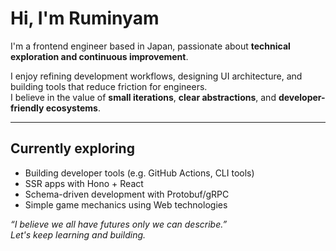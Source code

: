 <!--
**rn404/rn404** is a ✨ _special_ ✨ repository because its `README.md` (this file) appears on your GitHub profile.

Here are some ideas to get you started:

- 🔭 I’m currently working on ...
- 🌱 I’m currently learning ...
- 👯 I’m looking to collaborate on ...
- 🤔 I’m looking for help with ...
- 💬 Ask me about ...
- 📫 How to reach me: ...
- 😄 Pronouns: ...
- ⚡ Fun fact: ...
-->

# Hi, I'm Ruminyam

I'm a frontend engineer based in Japan, passionate about **technical exploration and continuous improvement**.

I enjoy refining development workflows, designing UI architecture, and building tools that reduce friction for engineers.  
I believe in the value of **small iterations**, **clear abstractions**, and **developer-friendly ecosystems**.

---

## Currently exploring

- Building developer tools (e.g. GitHub Actions, CLI tools)
- SSR apps with Hono + React
- Schema-driven development with Protobuf/gRPC
- Simple game mechanics using Web technologies

<!---

## Tech Stack

- **Frontend:** React, TypeScript, GraphQL, Vite, Tailwind CSS  
- **Backend:** Deno, Node.js, Hono, Fastify, MySQL  
- **Infra/Tooling:** GitHub Actions, Docker, AWS ECS, Terraform  
- **Other:** gRPC, Protobuf, Nx, Turborepo

---

## Find me elsewhere

- [GitHub](https://github.com/rn404)
- (Add blog, Twitter, Zenn, etc. if applicable)

--->

_“I believe we all have futures only we can describe.”_  
_Let's keep learning and building._
